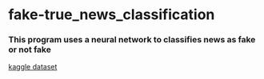 # fake-true_news_classification
### This program uses a neural network to classifies news as fake or not fake 
[kaggle dataset](https://www.kaggle.com/clmentbisaillon/fake-and-real-news-dataset)
